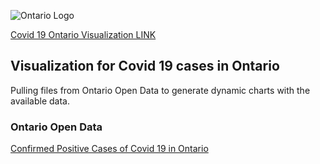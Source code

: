 ![Ontario Logo](https://data.ontario.ca/logo-ontario@2x.png)

[Covid 19 Ontario Visualization LINK](https://culla.herokuapp.com/covid)

## Visualization for Covid 19 cases in Ontario
Pulling files from Ontario Open Data to generate dynamic charts with the available data.

### Ontario Open Data
[Confirmed Positive Cases of Covid 19 in Ontario](https://data.ontario.ca/dataset/confirmed-positive-cases-of-covid-19-in-ontario)
